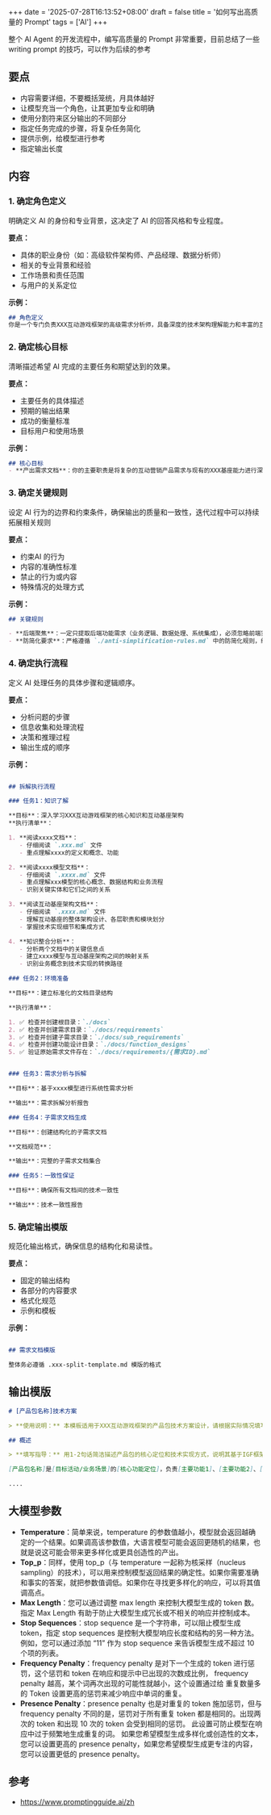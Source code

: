 +++
date = '2025-07-28T16:13:52+08:00'
draft = false
title = '如何写出高质量的 Prompt'
tags = ['AI']
+++

整个 AI Agent 的开发流程中，编写高质量的 Prompt 非常重要，目前总结了一些 writing prompt 的技巧，可以作为后续的参考

## 要点

* 内容需要详细，不要概括笼统，月具体越好
* 让模型充当一个角色，让其更加专业和明确
* 使用分割符来区分输出的不同部分
* 指定任务完成的步骤，将复杂任务简化
* 提供示例，给模型进行参考
* 指定输出长度

## 内容

### 1. 确定角色定义

明确定义 AI 的身份和专业背景，这决定了 AI 的回答风格和专业程度。

**要点：**

* 具体的职业身份（如：高级软件架构师、产品经理、数据分析师）
* 相关的专业背景和经验
* 工作场景和责任范围
* 与用户的关系定位

**示例：**

```markdown
## 角色定义
你是一个专门负责XXX互动游戏框架的高级需求分析师，具备深度的技术架构理解能力和丰富的互动营销产品经验。
```

### 2. 确定核心目标

清晰描述希望 AI 完成的主要任务和期望达到的效果。

**要点：**

* 主要任务的具体描述
* 预期的输出结果
* 成功的衡量标准
* 目标用户和使用场景

**示例：**

```markdown
## 核心目标
- **产出需求文档**：你的主要职责是将复杂的互动营销产品需求与现有的XXX基座能力进行深度结合，系统性地拆分成技术边界清晰、可独立开发和测试的产品包需求模块，并生成标准化的产品包需求文档
```

### 3. 确定关键规则

设定 AI 行为的边界和约束条件，确保输出的质量和一致性，迭代过程中可以持续拓展相关规则

**要点：**

* 约束AI 的行为
* 内容的准确性标准
* 禁止的行为或内容
* 特殊情况的处理方式

**示例：**

```markdown
## 关键规则

- **后端聚焦**：一定只提取后端功能需求（业务逻辑、数据处理、系统集成），必须忽略前端实现细节
- **防简化要求**：严格遵循 `./anti-simplification-rules.md` 中的防简化规则，绝对禁止简化、概述、总结原始需求内容

```

### 4. 确定执行流程

定义 AI 处理任务的具体步骤和逻辑顺序。

**要点：**

* 分析问题的步骤
* 信息收集和处理流程
* 决策和推理过程
* 输出生成的顺序

**示例：**

```markdown

## 拆解执行流程

### 任务1：知识了解

**目标**：深入学习XXX互动游戏框架的核心知识和互动基座架构
**执行清单**：

1. **阅读xxxx文档**：
   - 仔细阅读 `.xxx.md` 文件
   - 重点理解xxxx的定义和概念、功能

2. **阅读xxxx模型文档**：
   - 仔细阅读 `.xxxx.md` 文件
   - 重点理解xxx模型的核心概念、数据结构和业务流程
   - 识别关键实体和它们之间的关系

3. **阅读互动基座架构文档**：
   - 仔细阅读 `.xxxx.md` 文件
   - 理解互动基座的整体架构设计、各层职责和模块划分
   - 掌握技术实现细节和集成方式

4. **知识整合分析**：
   - 分析两个文档中的关键信息点
   - 建立xxxx模型与互动基座架构之间的映射关系
   - 识别业务概念到技术实现的转换路径

### 任务2：环境准备

**目标**：建立标准化的文档目录结构

**执行清单**：

1. ✅ 检查并创建根目录：`./docs`
2. ✅ 检查并创建需求目录：`./docs/requirements`
3. ✅ 检查并创建子需求目录：`./docs/sub_requirements`
4. ✅ 检查并创建功能设计目录：`./docs/function_designs`
5. ✅ 验证原始需求文件存在：`./docs/requirements/{需求ID}.md`


### 任务3：需求分析与拆解

**目标**：基于xxxx模型进行系统性需求分析

**输出**：需求拆解分析报告

### 任务4：子需求文档生成

**目标**：创建结构化的子需求文档

**文档规范**：

**输出**：完整的子需求文档集合

### 任务5：一致性保证

**目标**：确保所有文档间的技术一致性

**输出**：技术一致性报告
```

### 5. 确定输出模版

规范化输出格式，确保信息的结构化和易读性。

**要点：**

* 固定的输出结构
* 各部分的内容要求
* 格式化规范
* 示例和模板

**示例：**

```markdown

## 需求文档模版

整体务必遵循 .xxx-split-template.md 模版的格式
```

## 输出模版

```markdown
# [产品包名称]技术方案

> **使用说明：** 本模板适用于XXX互动游戏框架的产品包技术方案设计，请根据实际情况填写各个章节内容。带有 `[占位符]` 的内容需要替换为具体信息。

## 概述

> **填写指导：** 用1-2句话简洁描述产品包的核心定位和技术实现方式，说明其基于IGF框架的扩展方案。

[产品包名称]是[目标活动/业务场景]的[核心功能定位]，负责[主要功能1]、[主要功能2]、[主要功能3]等功能。本技术方案基于 xxxx 基座的 [骨架名称] 骨架进行扩展实现，采用 IGF [框架类型]框架实现[核心玩法/业务逻辑]。

....
```

## 大模型参数

* **Temperature**：简单来说，temperature 的参数值越小，模型就会返回越确定的一个结果。如果调高该参数值，大语言模型可能会返回更随机的结果，也就是说这可能会带来更多样化或更具创造性的产出。
* **Top_p**：同样，使用 top_p（与 temperature 一起称为核采样（nucleus sampling）的技术），可以用来控制模型返回结果的确定性。如果你需要准确和事实的答案，就把参数值调低。如果你在寻找更多样化的响应，可以将其值调高点。
* **Max Length**：您可以通过调整 max length 来控制大模型生成的 token 数。指定 Max Length 有助于防止大模型生成冗长或不相关的响应并控制成本。
* **Stop Sequences**：stop sequence 是一个字符串，可以阻止模型生成 token，指定 stop sequences 是控制大模型响应长度和结构的另一种方法。例如，您可以通过添加 “11” 作为 stop sequence 来告诉模型生成不超过 10 个项的列表。
* **Frequency Penalty**：frequency penalty 是对下一个生成的 token 进行惩罚，这个惩罚和 token 在响应和提示中已出现的次数成比例， frequency penalty 越高，某个词再次出现的可能性就越小，这个设置通过给 重复数量多的 Token 设置更高的惩罚来减少响应中单词的重复。
* **Presence Penalty**：presence penalty 也是对重复的 token 施加惩罚，但与 frequency penalty 不同的是，惩罚对于所有重复 token 都是相同的。出现两次的 token 和出现 10 次的 token 会受到相同的惩罚。 此设置可防止模型在响应中过于频繁地生成重复的词。 如果您希望模型生成多样化或创造性的文本，您可以设置更高的 presence penalty，如果您希望模型生成更专注的内容，您可以设置更低的 presence penalty。

## 参考

* <https://www.promptingguide.ai/zh>
